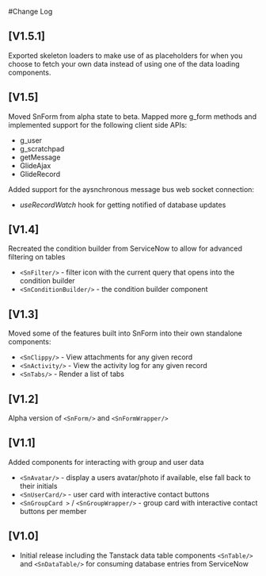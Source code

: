 #Change Log
## [V1.5.1]
Exported skeleton loaders to make use of as placeholders for when you choose to fetch your own data instead of using one of the data loading components.

## [V1.5]
Moved SnForm from alpha state to beta. Mapped more g_form methods and implemented support for the following client side APIs:
- g_user
- g_scratchpad
- getMessage
- GlideAjax
- GlideRecord

Added support for the aysnchronous message bus web socket connection:
- *useRecordWatch* hook for getting notified of database updates

## [V1.4]
Recreated the condition builder from ServiceNow to allow for advanced filtering on tables
- `<SnFilter/>` - filter icon with the current query that opens into the condition builder
- `<SnConditionBuilder/>` - the condition builder component

## [V1.3]
Moved some of the features built into SnForm into their own standalone components:
- `<SnClippy/>` - View attachments for any given record
- `<SnActivity/>` - View the activity log for any given record
- `<SnTabs/>` - Render a list of tabs

## [V1.2]
Alpha version of `<SnForm/>` and `<SnFormWrapper/>`

## [V1.1]
Added components for interacting with group and user data
- `<SnAvatar/>` - display a users avatar/photo if available, else fall back to their initials
- `<SnUserCard/>` - user card with interactive contact buttons
- `<SnGroupCard >` / `<SnGroupWrapper/>` - group card with interactive contact buttons per member

## [V1.0]
- Initial release including the Tanstack data table components `<SnTable/>` and `<SnDataTable/>` for consuming database entries from ServiceNow